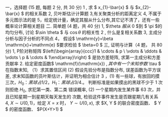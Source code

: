 一，选择题 (15 题, 每题 2 分, 共 30 分)
 1 , 求 $ x_{1}-\bar{x} $ 与  $x_{2}-\bar{x} $ 的相关系数
 2, 贝叶斯估计计算题
 3,有关聚类分析的距离定义
 4, 不属于多元图示法的是
 5，给定统计量，确定其服从什么分布,其它记不清了，还有一些概率论计算相关题目
 二. 简单题 (4 题，共 40 分)
 1,  $\theta  $服从$ 0 $到 $ \pi  $的均匀分布, 讨论  $\sin \theta $ 与  $\cos \theta$  的相关性
 2 , 什么是复相关系数
 3, 主成分分析与因子分析的不同点
 4， 假设$  \mathrm{y}=\beta \mathrm{x}+\mathrm{e}  $要求检验 $ \beta=0 $
 三, 证明与计算（4 题， 共 80 分)
 1, P阶对称矩阵  $\left(\begin{array}{ccc}1 & \cdots & p \\ \vdots & \ddots & \vdots \\ p & \cdots & 1\end{array}\right) $ 是协方差矩阵, 求第一主成分和方差贡献率
 2. 给定密度函数$  \mathrm{f}(\mathrm{x}) $, 其中有一个末知参数$  \tau $ 在指数末知,
 （1）求其置信区间 (2) 假设先验分布是指数分布, 误差函数为平方误差, 求末知函数的员叶斯估计，并证明为相合估计
 3 ，(1) 有一些球，有放回的摸三次，$H_0：黑球占 1/2，H_1：黑球占 3/4.$。 判断标准是如果摸出的黑球不少于 1 次则拒绝 $H_0$, 求犯第一类、第二类 错误概率,
 (2) 一个星期内发生某件事 63 次，并且已知星期一到星期天每天发生的 次数, 检验这件事件发生是否跟星期几有关系
 4,  $X \sim U(0,1)$，给定  $X=x$  时，  $Y\sim U(0,x)$, 求  $X, Y $ 的联合密度函数、 $ Y $ 的密度函数、  $P(X+Y>1) $
 